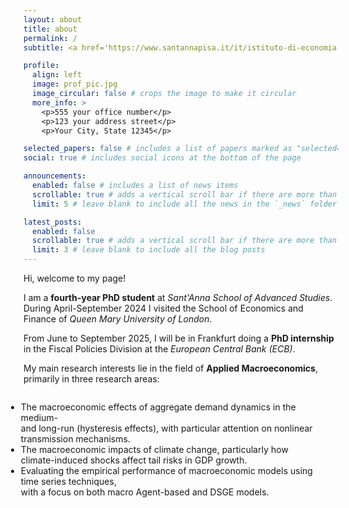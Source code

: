 ```yaml
---
layout: about
title: about
permalink: /
subtitle: <a href='https://www.santannapisa.it/it/istituto-di-economia'>Sant'Anna School of Advanced Studies, Intitute of Economics</a>. 

profile:
  align: left
  image: prof_pic.jpg
  image_circular: false # crops the image to make it circular
  more_info: >
    <p>555 your office number</p>
    <p>123 your address street</p>
    <p>Your City, State 12345</p>

selected_papers: false # includes a list of papers marked as "selected={true}"
social: true # includes social icons at the bottom of the page

announcements:
  enabled: false # includes a list of news items
  scrollable: true # adds a vertical scroll bar if there are more than 3 news items
  limit: 5 # leave blank to include all the news in the `_news` folder

latest_posts:
  enabled: false
  scrollable: true # adds a vertical scroll bar if there are more than 3 new posts items
  limit: 3 # leave blank to include all the blog posts
---
```


Hi, welcome to my page!

I am a <strong>fourth-year PhD student</strong> at <em>Sant'Anna School of Advanced Studies</em>. 
During April-September 2024 I visited the School of Economics and Finance of <em>Queen Mary University of London</em>.

From June to September 2025, I will be in Frankfurt doing a <strong>PhD internship</strong> in the Fiscal Policies Division at the <em>European Central Bank (ECB)</em>.

My main research interests lie in the field of <strong>Applied Macroeconomics</strong>, primarily in three research areas:

<div style="text-align: center;">
  <ul style="display: inline-block; text-align: left; transform: translateX(-2em);">
    <li>The macroeconomic effects of aggregate demand dynamics in the medium- <br> and long-run (hysteresis effects), with particular attention on nonlinear transmission mechanisms.</li>
    <li>The macroeconomic impacts of climate change, particularly how <br> climate-induced shocks affect tail risks in GDP growth.</li>
    <li>Evaluating the empirical performance of macroeconomic models using time series techniques, <br> with a focus on both macro Agent-based and DSGE models.</li>
  </ul>
</div>



